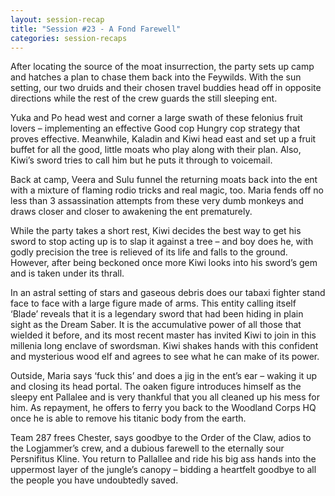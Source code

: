 ```yaml
---
layout: session-recap
title: "Session #23 - A Fond Farewell"
categories: session-recaps
---
```


After locating the source of the moat insurrection, the party sets up camp and hatches a plan to chase them back into the Feywilds. With the sun setting, our two druids and their chosen travel buddies head off in opposite directions while the rest of the crew guards the still sleeping ent.

Yuka and Po head west and corner a large swath of these felonius fruit lovers – implementing an effective Good cop Hungry cop strategy that proves effective. Meanwhile, Kaladin and Kiwi head east and set up a fruit buffet for all the good, little moats who play along with their plan. Also, Kiwi’s sword tries to call him but he puts it through to voicemail.

Back at camp, Veera and Sulu funnel the returning moats back into the ent with a mixture of flaming rodio tricks and real magic, too. Maria fends off no less than 3 assassination attempts from these very dumb monkeys and draws closer and closer to awakening the ent prematurely.

While the party takes a short rest, Kiwi decides the best way to get his sword to stop acting up is to slap it against a tree – and boy does he, with godly precision the tree is relieved of its life and falls to the ground. However, after being beckoned once more Kiwi looks into his sword’s gem and is taken under its thrall.

In an astral setting of stars and gaseous debris does our tabaxi fighter stand face to face with a large figure made of arms. This entity calling itself ‘Blade’ reveals that it is a legendary sword that had been hiding in plain sight as the Dream Saber. It is the accumulative power of all those that wielded it before, and its most recent master has invited Kiwi to join in this millenia long enclave of swordsman. Kiwi shakes hands with this confident and mysterious wood elf and agrees to see what he can make of its power.

Outside, Maria says ‘fuck this’ and does a jig in the ent’s ear – waking it up and closing its head portal. The oaken figure introduces himself as the sleepy ent Pallalee and is very thankful that you all cleaned up his mess for him. As repayment, he offers to ferry you back to the Woodland Corps HQ once he is able to remove his titanic body from the earth.

Team 287 frees Chester, says goodbye to the Order of the Claw, adios to the Logjammer’s crew, and a dubious farewell to the eternally sour Persnifitus Kline. You return to Pallallee and ride his big ass hands into the uppermost layer of the jungle’s canopy – bidding a heartfelt goodbye to all the people you have undoubtedly saved.
